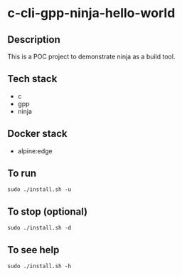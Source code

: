 # c-cli-gpp-ninja-hello-world

## Description
This is a POC project to demonstrate 
ninja as a build tool.

## Tech stack
- c
- gpp
- ninja

## Docker stack
- alpine:edge

## To run
`sudo ./install.sh -u`

## To stop (optional)
`sudo ./install.sh -d`

## To see help
`sudo ./install.sh -h`
